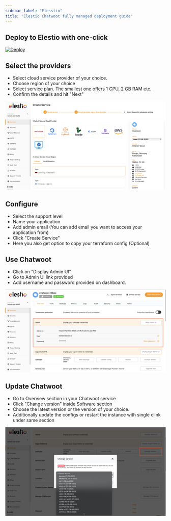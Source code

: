 ```yaml
---
sidebar_label: "Elesstio"
title: "Elestio Chatwoot fully managed deployment guide"
---
```

## Deploy to Elestio with one-click

 [![Deploy](https://pub-da36157c854648669813f3f76c526c2b.r2.dev/deploy-on-elestio-black.png)](https://elest.io/open-source/chatwoot)

## Select the providers

 - Select cloud service provider of your choice.
 - Choose region of your choice
 - Select service plan. The smallest one offers 1 CPU, 2 GB RAM etc.
 - Confirm the details and hit "Next"

 ![Elestio Setup](./images/elestio.png)

 ## Configure
 - Select the support level
 - Name your application
 - Add admin email (You can add email you want to access your application from)
 - Click "Create Service"
 - Here you also get option to copy your terraform config (Optional)

 ## Use Chatwoot
 - Click on "Display Admin UI"
 - Go to Admin Ui link provided
 - Add username and password provided on dashboard.

 ![Elestio Dashboard](./images/elestio-dash.png)

 ## Update Chatwoot
 - Go to Overview section in your Chatwoot service
 - Click "Change version" inside Software section
 - Choose the latest version or the version of your choice.
 - Additionally update the configs or restart the instance with single clink under same section

![Elestio Change version](./images/elestio-version.png)
